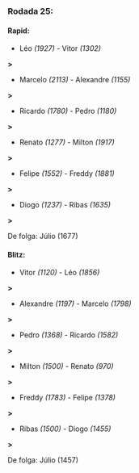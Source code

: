 ### Rodada 25:

#### Rapid:

* Léo *(1927)*     -     Vitor *(1302)*

 **>** 
* Marcelo *(2113)*     -     Alexandre *(1155)*

 **>** 
* Ricardo *(1780)*     -     Pedro *(1180)*

 **>** 
* Renato *(1277)*     -     Milton *(1917)*

 **>** 
* Felipe *(1552)*     -     Freddy *(1881)*

 **>** 
* Diogo *(1237)*     -     Ribas *(1635)*

 **>** 

De folga: Júlio (1677)

#### Blitz:

* Vitor *(1120)*     -     Léo *(1856)*

 **>** 
* Alexandre *(1197)*     -     Marcelo *(1798)*

 **>** 
* Pedro *(1368)*     -     Ricardo *(1582)*

 **>** 
* Milton *(1500)*     -     Renato *(970)*

 **>** 
* Freddy *(1783)*     -     Felipe *(1378)*

 **>** 
* Ribas *(1500)*     -     Diogo *(1455)*

 **>** 

De folga: Júlio (1457)

